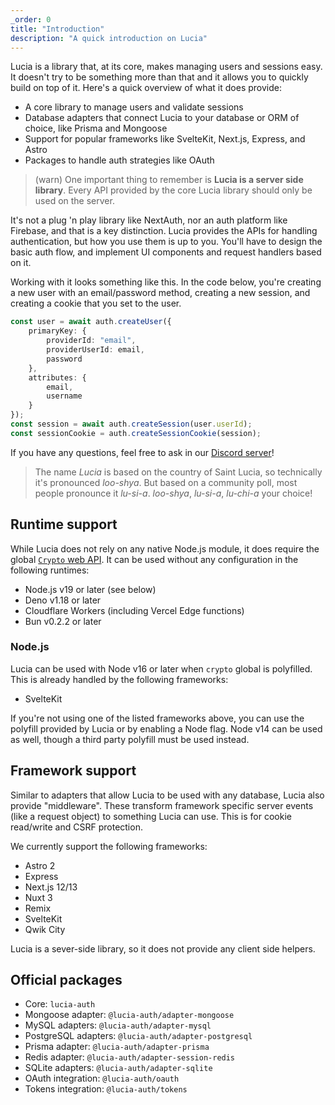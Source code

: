 ```yaml
---
_order: 0
title: "Introduction"
description: "A quick introduction on Lucia"
---
```


Lucia is a library that, at its core, makes managing users and sessions easy. It doesn't try to be something more than that and it allows you to quickly build on top of it. Here's a quick overview of what it does provide:

- A core library to manage users and validate sessions
- Database adapters that connect Lucia to your database or ORM of choice, like Prisma and Mongoose
- Support for popular frameworks like SvelteKit, Next.js, Express, and Astro
- Packages to handle auth strategies like OAuth

> (warn) One important thing to remember is **Lucia is a server side library**. Every API provided by the core Lucia library should only be used on the server.

It's not a plug 'n play library like NextAuth, nor an auth platform like Firebase, and that is a key distinction. Lucia provides the APIs for handling authentication, but how you use them is up to you. You'll have to design the basic auth flow, and implement UI components and request handlers based on it.

Working with it looks something like this. In the code below, you're creating a new user with an email/password method, creating a new session, and creating a cookie that you set to the user.

```ts
const user = await auth.createUser({
	primaryKey: {
		providerId: "email",
		providerUserId: email,
		password
	},
	attributes: {
		email,
		username
	}
});
const session = await auth.createSession(user.userId);
const sessionCookie = auth.createSessionCookie(session);
```

If you have any questions, feel free to ask in our [Discord server](https://discord.gg/PwrK3kpVR3)!

> The name _Lucia_ is based on the country of Saint Lucia, so technically it's pronounced _loo-shya_. But based on a community poll, most people pronounce it _lu-si-a_. _loo-shya_, _lu-si-a_, _lu-chi-a_ your choice!

## Runtime support

While Lucia does not rely on any native Node.js module, it does require the global [`Crypto` web API](https://developer.mozilla.org/en-US/docs/Web/API/Web_Crypto_API). It can be used without any configuration in the following runtimes:

- Node.js v19 or later (see below)
- Deno v1.18 or later
- Cloudflare Workers (including Vercel Edge functions)
- Bun v0.2.2 or later

### Node.js

Lucia can be used with Node v16 or later when `crypto` global is polyfilled. This is already handled by the following frameworks:

- SvelteKit

If you're not using one of the listed frameworks above, you can use the polyfill provided by Lucia or by enabling a Node flag. Node v14 can be used as well, though a third party polyfill must be used instead.

## Framework support

Similar to adapters that allow Lucia to be used with any database, Lucia also provide "middleware". These transform framework specific server events (like a request object) to something Lucia can use. This is for cookie read/write and CSRF protection.

We currently support the following frameworks:

- Astro 2
- Express
- Next.js 12/13
- Nuxt 3
- Remix
- SvelteKit
- Qwik City

Lucia is a sever-side library, so it does not provide any client side helpers.

## Official packages

- Core: `lucia-auth`
- Mongoose adapter: `@lucia-auth/adapter-mongoose`
- MySQL adapters: `@lucia-auth/adapter-mysql`
- PostgreSQL adapters: `@lucia-auth/adapter-postgresql`
- Prisma adapter: `@lucia-auth/adapter-prisma`
- Redis adapter: `@lucia-auth/adapter-session-redis`
- SQLite adapters: `@lucia-auth/adapter-sqlite`
- OAuth integration: `@lucia-auth/oauth`
- Tokens integration: `@lucia-auth/tokens`
